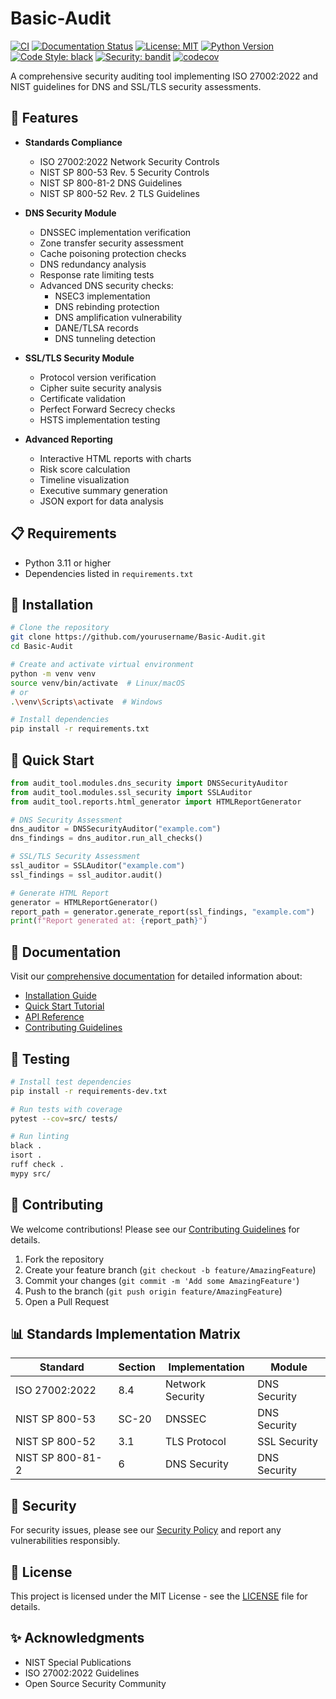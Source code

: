 # Basic-Audit

[![CI](https://github.com/yourusername/Basic-Audit/actions/workflows/ci.yml/badge.svg)](https://github.com/yourusername/Basic-Audit/actions/workflows/ci.yml)
[![Documentation Status](https://github.com/yourusername/Basic-Audit/workflows/Documentation/badge.svg)](https://yourusername.github.io/Basic-Audit/)
[![License: MIT](https://img.shields.io/badge/License-MIT-yellow.svg)](https://opensource.org/licenses/MIT)
[![Python Version](https://img.shields.io/badge/python-3.11%2B-blue)](https://www.python.org/downloads/)
[![Code Style: black](https://img.shields.io/badge/code%20style-black-000000.svg)](https://github.com/psf/black)
[![Security: bandit](https://img.shields.io/badge/security-bandit-yellow.svg)](https://github.com/PyCQA/bandit)
[![codecov](https://codecov.io/gh/yourusername/Basic-Audit/branch/main/graph/badge.svg)](https://codecov.io/gh/yourusername/Basic-Audit)

A comprehensive security auditing tool implementing ISO 27002:2022 and NIST guidelines for DNS and SSL/TLS security assessments.

## 🚀 Features

- **Standards Compliance**
  - ISO 27002:2022 Network Security Controls
  - NIST SP 800-53 Rev. 5 Security Controls
  - NIST SP 800-81-2 DNS Guidelines
  - NIST SP 800-52 Rev. 2 TLS Guidelines

- **DNS Security Module**
  - DNSSEC implementation verification
  - Zone transfer security assessment
  - Cache poisoning protection checks
  - DNS redundancy analysis
  - Response rate limiting tests
  - Advanced DNS security checks:
    - NSEC3 implementation
    - DNS rebinding protection
    - DNS amplification vulnerability
    - DANE/TLSA records
    - DNS tunneling detection

- **SSL/TLS Security Module**
  - Protocol version verification
  - Cipher suite security analysis
  - Certificate validation
  - Perfect Forward Secrecy checks
  - HSTS implementation testing

- **Advanced Reporting**
  - Interactive HTML reports with charts
  - Risk score calculation
  - Timeline visualization
  - Executive summary generation
  - JSON export for data analysis

## 📋 Requirements

- Python 3.11 or higher
- Dependencies listed in `requirements.txt`

## 🔧 Installation

```bash
# Clone the repository
git clone https://github.com/yourusername/Basic-Audit.git
cd Basic-Audit

# Create and activate virtual environment
python -m venv venv
source venv/bin/activate  # Linux/macOS
# or
.\venv\Scripts\activate  # Windows

# Install dependencies
pip install -r requirements.txt
```

## 🚦 Quick Start

```python
from audit_tool.modules.dns_security import DNSSecurityAuditor
from audit_tool.modules.ssl_security import SSLAuditor
from audit_tool.reports.html_generator import HTMLReportGenerator

# DNS Security Assessment
dns_auditor = DNSSecurityAuditor("example.com")
dns_findings = dns_auditor.run_all_checks()

# SSL/TLS Security Assessment
ssl_auditor = SSLAuditor("example.com")
ssl_findings = ssl_auditor.audit()

# Generate HTML Report
generator = HTMLReportGenerator()
report_path = generator.generate_report(ssl_findings, "example.com")
print(f"Report generated at: {report_path}")
```

## 📖 Documentation

Visit our [comprehensive documentation](https://yourusername.github.io/Basic-Audit/) for detailed information about:

- [Installation Guide](https://yourusername.github.io/Basic-Audit/getting-started/installation/)
- [Quick Start Tutorial](https://yourusername.github.io/Basic-Audit/getting-started/quickstart/)
- [API Reference](https://yourusername.github.io/Basic-Audit/development/api-reference/)
- [Contributing Guidelines](https://yourusername.github.io/Basic-Audit/development/contributing/)

## 🧪 Testing

```bash
# Install test dependencies
pip install -r requirements-dev.txt

# Run tests with coverage
pytest --cov=src/ tests/

# Run linting
black .
isort .
ruff check .
mypy src/
```

## 🤝 Contributing

We welcome contributions! Please see our [Contributing Guidelines](CONTRIBUTING.md) for details.

1. Fork the repository
2. Create your feature branch (`git checkout -b feature/AmazingFeature`)
3. Commit your changes (`git commit -m 'Add some AmazingFeature'`)
4. Push to the branch (`git push origin feature/AmazingFeature`)
5. Open a Pull Request

## 📊 Standards Implementation Matrix

| Standard | Section | Implementation | Module |
|----------|---------|----------------|--------|
| ISO 27002:2022 | 8.4 | Network Security | DNS Security |
| NIST SP 800-53 | SC-20 | DNSSEC | DNS Security |
| NIST SP 800-52 | 3.1 | TLS Protocol | SSL Security |
| NIST SP 800-81-2 | 6 | DNS Security | DNS Security |

## 🔐 Security

For security issues, please see our [Security Policy](SECURITY.md) and report any vulnerabilities responsibly.

## 📜 License

This project is licensed under the MIT License - see the [LICENSE](LICENSE) file for details.

## ✨ Acknowledgments

- NIST Special Publications
- ISO 27002:2022 Guidelines
- Open Source Security Community